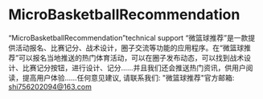 # MicroBasketballRecommendation
“MicroBasketballRecommendation”technical support
“微篮球推荐”是一款提供活动报名、比赛记分、战术设计，圈子交流等功能的应用程序。在“微篮球推荐”可以报名当地推送的热门体育活动，可以在圈子发布动态，可以找到战术设计、比赛记分按钮，进行设计、记分……并且我们还会推送热门资讯，供用户阅读，提高用户体验……任何意见建议, 请联系我们: 
   "微篮球推荐"官方邮箱: shi756202094@163.com
